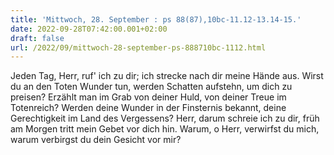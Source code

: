 ```yaml
---
title: 'Mittwoch, 28. September : ps 88(87),10bc-11.12-13.14-15.'
date: 2022-09-28T07:42:00.001+02:00
draft: false
url: /2022/09/mittwoch-28-september-ps-888710bc-1112.html
---
```


Jeden Tag, Herr, ruf' ich zu dir; ich strecke nach dir meine Hände aus. Wirst du an den Toten Wunder tun, werden Schatten aufstehn, um dich zu preisen? Erzählt man im Grab von deiner Huld, von deiner Treue im Totenreich? Werden deine Wunder in der Finsternis bekannt, deine Gerechtigkeit im Land des Vergessens? Herr, darum schreie ich zu dir, früh am Morgen tritt mein Gebet vor dich hin. Warum, o Herr, verwirfst du mich, warum verbirgst du dein Gesicht vor mir?